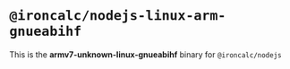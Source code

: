 # `@ironcalc/nodejs-linux-arm-gnueabihf`

This is the **armv7-unknown-linux-gnueabihf** binary for `@ironcalc/nodejs`
